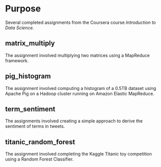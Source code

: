 Purpose 
=======
Several completed assignments from the Coursera course *Introduction to Data Science.*

matrix_multiply
---------------
The assignment involved multiplying two matrices using a MapReduce framework.

pig_histogram
--------------
The assignment involved computing a histogram of a 0.5TB dataset using Apache Pig on a Hadoop cluster running on Amazon Elastic MapReduce.

term_sentiment
---------------
The assignments involved creating a simple approach to derive the sentiment of terms in tweets.

titanic_random_forest 
---------------------
The assignment involved completing the Kaggle Titanic toy competition using a Random Forest Classifier.